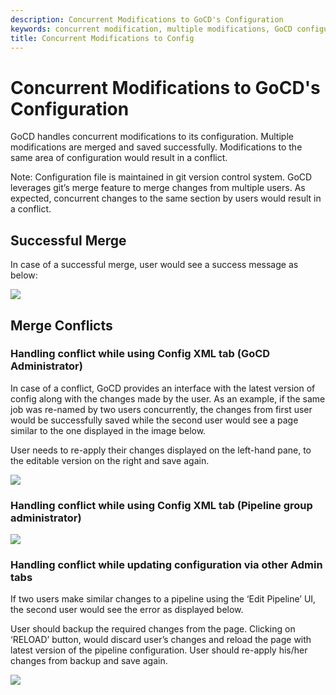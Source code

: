 ```yaml
---
description: Concurrent Modifications to GoCD's Configuration
keywords: concurrent modification, multiple modifications, GoCD configuration, successful merge, merge conflict
title: Concurrent Modifications to Config
---
```


# Concurrent Modifications to GoCD's Configuration

GoCD handles concurrent modifications to its configuration. Multiple modifications are merged and saved successfully. Modifications to the same area of configuration would result in a conflict.

Note: Configuration file is maintained in git version control system. GoCD leverages git’s merge feature to merge changes from multiple users. As expected, concurrent changes to the same section by users would result in a conflict.

## Successful Merge

In case of a successful merge, user would see a success message as below:

![](images/successful_config_merge.png)

## Merge Conflicts

### Handling conflict while using Config XML tab (GoCD Administrator)

In case of a conflict, GoCD provides an interface with the latest version of config along with the changes made by the user. As an example, if the same job was re-named by two users concurrently, the changes from first user would be successfully saved while the second user would see a page similar to the one displayed in the image below.

User needs to re-apply their changes displayed on the left-hand pane, to the editable version on the right and save again.

![](images/config_xml_merge_conflict.png)

### Handling conflict while using Config XML tab (Pipeline group administrator)

![](images/group_admin_merge_conflict.png)

### Handling conflict while updating configuration via other Admin tabs

If two users make similar changes to a pipeline using the ‘Edit Pipeline’ UI, the second user would see the error as displayed below.

User should backup the required changes from the page. Clicking on ‘RELOAD’ button, would discard user’s changes and reload the page with latest version of the pipeline configuration. User should re-apply his/her changes from backup and save again.

![](images/clicky_admin_merge_conflict.png)

